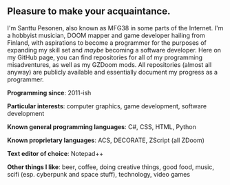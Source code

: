 ## Pleasure to make your acquaintance.

I'm Santtu Pesonen, also known as MFG38 in some parts of the Internet. I'm a hobbyist musician, DOOM mapper and game developer hailing from Finland, with aspirations to become a programmer for the purposes of expanding my skill set and *maybe* becoming a software developer. Here on my GitHub page, you can find repositories for all of my programming misadventures, as well as my GZDoom mods. All repositories (almost all anyway) are publicly available and essentially document my progress as a programmer.

**Programming since**: 2011-ish

**Particular interests**: computer graphics, game development, software development

**Known general programming languages**: C#, CSS, HTML, Python

**Known proprietary languages**: ACS, DECORATE, ZScript (all ZDoom)

**Text editor of choice**: Notepad++

**Other things I like**: beer, coffee, doing creative things, good food, music, scifi (esp. cyberpunk and space stuff), technology, video games
